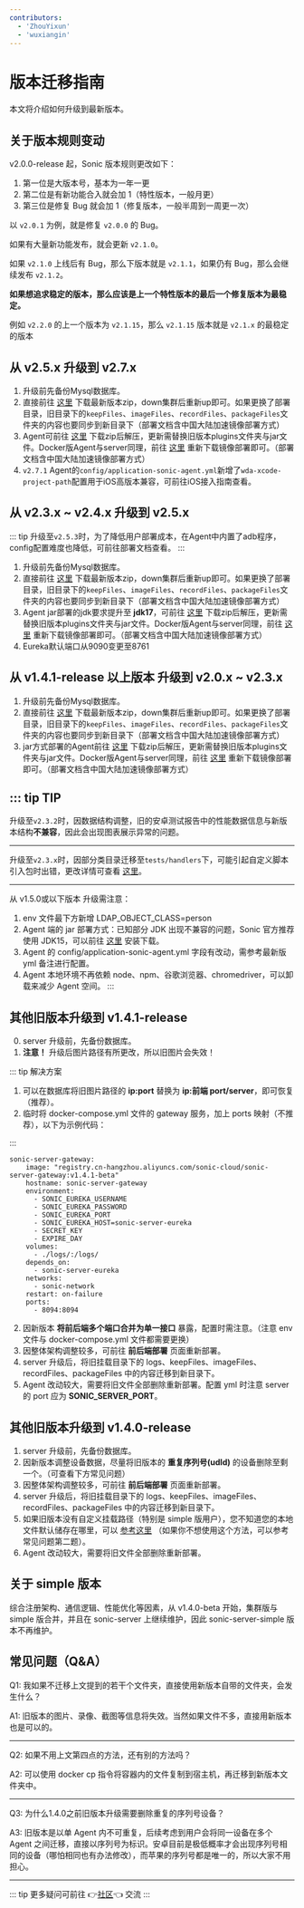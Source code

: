 ```yaml
---
contributors:
  - 'ZhouYixun'
  - 'wuxiangin'
---
```


# 版本迁移指南

本文将介绍如何升级到最新版本。

## 关于版本规则变动

v2.0.0-release 起，Sonic 版本规则更改如下：

1. 第一位是大版本号，基本为一年一更
2. 第二位是有新功能合入就会加 1（特性版本，一般月更）
3. 第三位是修复 Bug 就会加 1（修复版本，一般半周到一周更一次）

以 `v2.0.1` 为例，就是修复 `v2.0.0` 的 Bug。

如果有大量新功能发布，就会更新 `v2.1.0`。

如果 `v2.1.0` 上线后有 Bug，那么下版本就是 `v2.1.1`，如果仍有 Bug，那么会继续发布 `v2.1.2`。

**如果想追求稳定的版本，那么应该是上一个特性版本的最后一个修复版本为最稳定。**

例如 `v2.2.0` 的上一个版本为 `v2.1.15`，那么 `v2.1.15` 版本就是 `v2.1.x` 的最稳定的版本

## 从 v2.5.x 升级到 v2.7.x
1. 升级前先备份Mysql数据库。
2. 直接前往 <a href="https://soniccloudorg.github.io/deploy/back-end-deploy.html" target="_blank">这里</a> 下载最新版本zip，down集群后重新up即可。如果更换了部署目录，旧目录下的`keepFiles`、`imageFiles`、`recordFiles`、`packageFiles`文件夹的内容也要同步到新目录下（部署文档含中国大陆加速镜像部署方式）
3. Agent可前往 <a href="https://soniccloudorg.github.io/deploy/agent-deploy.html" target="_blank">这里</a> 下载zip后解压，更新需替换旧版本plugins文件夹与jar文件。Docker版Agent与server同理，前往 <a href="https://soniccloudorg.github.io/deploy/agent-deploy.html" target="_blank">这里</a> 重新下载镜像部署即可。（部署文档含中国大陆加速镜像部署方式）
4. `v2.7.1` Agent的`config/application-sonic-agent.yml`新增了`wda-xcode-project-path`配置用于iOS高版本兼容，可前往iOS接入指南查看。

## 从 v2.3.x ~ v2.4.x 升级到 v2.5.x
::: tip
升级至`v2.5.3`时，为了降低用户部署成本，在Agent中内置了adb程序，config配置难度也降低，可前往部署文档查看。
:::
1. 升级前先备份Mysql数据库。
2. 直接前往 <a href="https://soniccloudorg.github.io/deploy/back-end-deploy.html" target="_blank">这里</a> 下载最新版本zip，down集群后重新up即可。如果更换了部署目录，旧目录下的`keepFiles`、`imageFiles`、`recordFiles`、`packageFiles`文件夹的内容也要同步到新目录下（部署文档含中国大陆加速镜像部署方式）
3. Agent jar部署的jdk要求提升至 **jdk17**，可前往 <a href="https://soniccloudorg.github.io/deploy/agent-deploy.html" target="_blank">这里</a> 下载zip后解压，更新需替换旧版本plugins文件夹与jar文件。Docker版Agent与server同理，前往 <a href="https://soniccloudorg.github.io/deploy/agent-deploy.html" target="_blank">这里</a> 重新下载镜像部署即可。（部署文档含中国大陆加速镜像部署方式）
4. Eureka默认端口从9090变更至8761

## 从 v1.4.1-release 以上版本 升级到 v2.0.x ~ v2.3.x
1. 升级前先备份Mysql数据库。
2. 直接前往 <a href="https://soniccloudorg.github.io/deploy/back-end-deploy.html" target="_blank">这里</a> 下载最新版本zip，down集群后重新up即可。如果更换了部署目录，旧目录下的`keepFiles`、`imageFiles`、`recordFiles`、`packageFiles`文件夹的内容也要同步到新目录下（部署文档含中国大陆加速镜像部署方式）
3. jar方式部署的Agent前往 <a href="https://soniccloudorg.github.io/deploy/agent-deploy.html" target="_blank">这里</a> 下载zip后解压，更新需替换旧版本plugins文件夹与jar文件。Docker版Agent与server同理，前往 <a href="https://soniccloudorg.github.io/deploy/agent-deploy.html" target="_blank">这里</a> 重新下载镜像部署即可。（部署文档含中国大陆加速镜像部署方式）

::: tip TIP
---
升级至`v2.3.2`时，因数据结构调整，旧的安卓测试报告中的性能数据信息与新版本结构**不兼容**，因此会出现图表展示异常的问题。

---
升级至`v2.3.x`时，因部分类目录迁移至`tests/handlers`下，可能引起自定义脚本引入包时出错，更改详情可查看 [这里](https://github.com/SonicCloudOrg/sonic-agent/tree/main/src/main/java/org/cloud/sonic/agent/tests/handlers)。

---
从 v1.5.0或以下版本 升级需注意：
1. env 文件最下方新增 LDAP_OBJECT_CLASS=person
2. Agent 端的 jar 部署方式：已知部分 JDK 出现不兼容的问题，Sonic 官方推荐使用 JDK15，可以前往 [这里](https://docs.aws.amazon.com/corretto/latest/corretto-15-ug/downloads-list.html) 安装下载。
3. Agent 的 config/application-sonic-agent.yml 字段有改动，需参考最新版 yml 备注进行配置。
4. Agent 本地环境不再依赖 node、npm、谷歌浏览器、chromedriver，可以卸载来减少 Agent 空间。
:::


## 其他旧版本升级到 v1.4.1-release

0. server 升级前，先备份数据库。
1. **注意！** 升级后图片路径有所更改，所以旧图片会失效！

::: tip 解决方案

1. 可以在数据库将旧图片路径的 **ip:port** 替换为 **ip:前端 port/server**，即可恢复（推荐）。
2. 临时将 docker-compose.yml 文件的 gateway 服务，加上 ports 映射（不推荐），以下为示例代码：

:::

```
sonic-server-gateway:
    image: "registry.cn-hangzhou.aliyuncs.com/sonic-cloud/sonic-server-gateway:v1.4.1-beta"
    hostname: sonic-server-gateway
    environment:
      - SONIC_EUREKA_USERNAME
      - SONIC_EUREKA_PASSWORD
      - SONIC_EUREKA_PORT
      - SONIC_EUREKA_HOST=sonic-server-eureka
      - SECRET_KEY
      - EXPIRE_DAY
    volumes:
      - ./logs/:/logs/
    depends_on:
      - sonic-server-eureka
    networks:
      - sonic-network
    restart: on-failure
    ports:
      - 8094:8094
```

2. 因新版本 **将前后端多个端口合并为单一接口** 暴露，配置时需注意。（注意 env 文件与 docker-compose.yml 文件都需要更换）
3. 因整体架构调整较多，可前往 **前后端部署** 页面重新部署。
4. server 升级后，将旧挂载目录下的 logs、keepFiles、imageFiles、recordFiles、packageFiles 中的内容迁移到新目录下。
5. Agent 改动较大，需要将旧文件全部删除重新部署。配置 yml 时注意 server 的 port 应为 **SONIC_SERVER_PORT**。

## 其他旧版本升级到 v1.4.0-release

1. server 升级前，先备份数据库。
2. 因新版本调整设备数据，尽量将旧版本的 **重复序列号(udId)** 的设备删除至剩一个。（可查看下方常见问题）
3. 因整体架构调整较多，可前往 **前后端部署** 页面重新部署。
4. server 升级后，将旧挂载目录下的 logs、keepFiles、imageFiles、recordFiles、packageFiles 中的内容迁移到新目录下。
5. 如果旧版本没有自定义挂载路径（特别是 simple 版用户），您不知道您的本地文件默认储存在哪里，可以 [参考这里](https://blog.csdn.net/wu_qing_song/article/details/113253437) （如果你不想使用这个方法，可以参考常见问题第二题）。
6. Agent 改动较大，需要将旧文件全部删除重新部署。

## 关于 simple 版本

综合注册架构、通信逻辑、性能优化等因素，从 v1.4.0-beta 开始，集群版与 simple 版合并，并且在 sonic-server 上继续维护，因此 sonic-server-simple 版本不再维护。

## 常见问题（Q&A）

Q1: 我如果不迁移上文提到的若干个文件夹，直接使用新版本自带的文件夹，会发生什么？

A1: 旧版本的图片、录像、截图等信息将失效。当然如果文件不多，直接用新版本也是可以的。

---

Q2: 如果不用上文第四点的方法，还有别的方法吗？

A2: 可以使用 docker cp 指令将容器内的文件复制到宿主机，再迁移到新版本文件夹中。

---

Q3: 为什么1.4.0之前旧版本升级需要删除重复的序列号设备？

A3: 旧版本是以单 Agent 内不可重复，后续考虑到用户会将同一设备在多个 Agent 之间迁移，直接以序列号为标识。安卓目前是极低概率才会出现序列号相同的设备（哪怕相同也有办法修改），而苹果的序列号都是唯一的，所以大家不用担心。

---

::: tip
更多疑问可前往 👉[社区](https://discord.gg/c9ZD6jSyTE)👈 交流
:::
